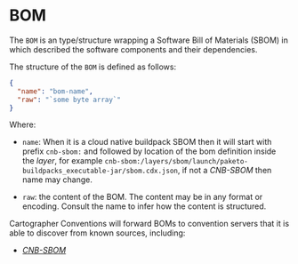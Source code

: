 # BOM

The `BOM` is an type/structure wrapping a Software Bill of Materials (SBOM) in which described the software components and their dependencies.

The structure of the `BOM` is defined as follows:

```json
{
  "name": "bom-name",
  "raw": "`some byte array`"
}
```
Where:

  + `name`: When it is a cloud native buildpack SBOM then it will start with prefix `cnb-sbom:` and followed by location of the bom definition inside the *layer*, for example `cnb-sbom:/layers/sbom/launch/paketo-buildpacks_executable-jar/sbom.cdx.json`, if not a *CNB-SBOM* then name may change.

  + `raw`: the content of the BOM. The content may be in any format or encoding. Consult the name to infer how the content is structured.

Cartographer Conventions will forward BOMs to convention servers that it is able to discover from known sources, including:

+ [*CNB-SBOM*](https://github.com/buildpacks/rfcs/blob/main/text/0095-sbom.md)
